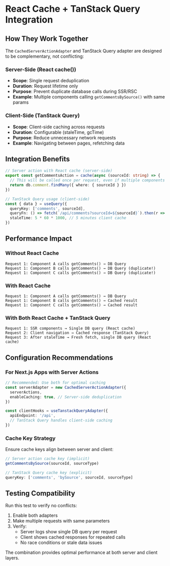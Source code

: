 # React Cache + TanStack Query Integration

## How They Work Together

The `CachedServerActionAdapter` and TanStack Query adapter are designed to be complementary, not conflicting:

### Server-Side (React cache())
- **Scope**: Single request deduplication
- **Duration**: Request lifetime only  
- **Purpose**: Prevent duplicate database calls during SSR/RSC
- **Example**: Multiple components calling `getCommentsBySource()` with same params

### Client-Side (TanStack Query)
- **Scope**: Client-side caching across requests
- **Duration**: Configurable (staleTime, gcTime)
- **Purpose**: Reduce unnecessary network requests
- **Example**: Navigating between pages, refetching data

## Integration Benefits

```typescript
// Server action with React cache (server-side)
export const getCommentsAction = cache(async (sourceId: string) => {
  // This will be called once per request, even if multiple components need it
  return db.comment.findMany({ where: { sourceId } })
})

// TanStack Query usage (client-side)  
const { data } = useQuery({
  queryKey: ['comments', sourceId],
  queryFn: () => fetch(`/api/comments?sourceId=${sourceId}`).then(r => r.json()),
  staleTime: 5 * 60 * 1000, // 5 minutes client cache
})
```

## Performance Impact

### Without React Cache
```
Request 1: Component A calls getComments() → DB Query
Request 1: Component B calls getComments() → DB Query (duplicate!)  
Request 1: Component C calls getComments() → DB Query (duplicate!)
```

### With React Cache  
```
Request 1: Component A calls getComments() → DB Query  
Request 1: Component B calls getComments() → Cached result
Request 1: Component C calls getComments() → Cached result
```

### With Both React Cache + TanStack Query
```
Request 1: SSR components → Single DB query (React cache)
Request 2: Client navigation → Cached response (TanStack Query)  
Request 3: After staleTime → Fresh fetch, single DB query (React cache)
```

## Configuration Recommendations

### For Next.js Apps with Server Actions
```typescript
// Recommended: Use both for optimal caching
const serverAdapter = new CachedServerActionAdapter({
  serverActions,
  enableCaching: true, // Server-side deduplication
})

const clientHooks = useTanstackQueryAdapter({
  apiEndpoint: '/api',
  // TanStack Query handles client-side caching
})
```

### Cache Key Strategy
Ensure cache keys align between server and client:

```typescript
// Server action cache key (implicit)
getCommentsBySource(sourceId, sourceType)

// TanStack Query cache key (explicit)  
queryKey: ['comments', 'bySource', sourceId, sourceType]
```

## Testing Compatibility

Run this test to verify no conflicts:

1. Enable both adapters
2. Make multiple requests with same parameters
3. Verify:
   - Server logs show single DB query per request
   - Client shows cached responses for repeated calls
   - No race conditions or stale data issues

The combination provides optimal performance at both server and client layers.